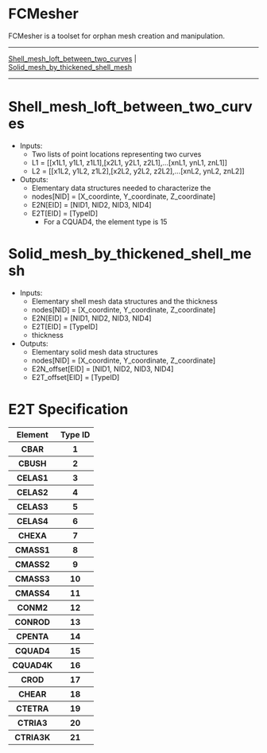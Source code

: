 FCMesher
========

FCMesher is a toolset for orphan mesh creation and manipulation.

---

[Shell_mesh_loft_between_two_curves](#shell_mesh_loft_between_two_curve) |
[Solid_mesh_by_thickened_shell_mesh](#solid_mesh_by_thickened_shell_mesh)

---

# Shell_mesh_loft_between_two_curves

* Inputs:
    - Two lists of point locations representing two curves
    - L1 = [[x1L1, y1L1, z1L1],[x2L1, y2L1, z2L1],...[xnL1, ynL1, znL1]]
    - L2 = [[x1L2, y1L2, z1L2],[x2L2, y2L2, z2L2],...[xnL2, ynL2, znL2]]
* Outputs:
    - Elementary data structures needed to characterize the 
    - nodes[NID] = [X_coordinte, Y_coordinate, Z_coordinate]
    - E2N[EID] = [NID1, NID2, NID3, NID4]
    - E2T[EID] = [TypeID] 
        - For a CQUAD4, the element type is 15

# Solid_mesh_by_thickened_shell_mesh

* Inputs:
    - Elementary shell mesh data structures and the thickness
    - nodes[NID] = [X_coordinte, Y_coordinate, Z_coordinate]
    - E2N[EID] = [NID1, NID2, NID3, NID4]
    - E2T[EID] = [TypeID] 
    - thickness
* Outputs:
    - Elementary solid mesh data structures
    - nodes[NID] = [X_coordinte, Y_coordinate, Z_coordinate]
    - E2N_offset[EID] = [NID1, NID2, NID3, NID4]
    - E2T_offset[EID] = [TypeID] 
# E2T Specification
<table>
    <tr><th><b>Element</b></th><th><b>Type ID</b></th></tr>
    <tr><th>   CBAR       </th><th>       1      </th></tr>
    <tr><th>   CBUSH      </th><th>       2      </th></tr>
    <tr><th>   CELAS1     </th><th>       3      </th></tr>
    <tr><th>   CELAS2     </th><th>       4      </th></tr>
    <tr><th>   CELAS3     </th><th>       5      </th></tr>
    <tr><th>   CELAS4     </th><th>       6      </th></tr>
    <tr><th>   CHEXA      </th><th>       7      </th></tr>
    <tr><th>   CMASS1     </th><th>       8      </th></tr>
    <tr><th>   CMASS2     </th><th>       9      </th></tr>
    <tr><th>   CMASS3     </th><th>       10     </th></tr>
    <tr><th>   CMASS4     </th><th>       11     </th></tr>
    <tr><th>   CONM2      </th><th>       12     </th></tr>
    <tr><th>   CONROD     </th><th>       13     </th></tr>
    <tr><th>   CPENTA     </th><th>       14     </th></tr>
    <tr><th>   CQUAD4     </th><th>       15     </th></tr>
    <tr><th>   CQUAD4K    </th><th>       16     </th></tr>
    <tr><th>   CROD       </th><th>       17     </th></tr>
    <tr><th>   CHEAR      </th><th>       18     </th></tr>
    <tr><th>   CTETRA     </th><th>       19     </th></tr>
    <tr><th>   CTRIA3     </th><th>       20     </th></tr>
    <tr><th>   CTRIA3K    </th><th>       21     </th></tr>
</table>
